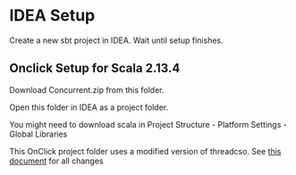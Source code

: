 # IDEA Setup

Create a new sbt project in IDEA. Wait until setup finishes.

## Onclick Setup for Scala 2.13.4

Download Concurrent.zip from this folder.

Open this folder in IDEA as a project folder.

You might need to download scala in Project Structure - Platform Settings - Global Libraries

This OnClick project folder uses a modified version of threadcso. See [this document](cso_2.13.md) for all changes